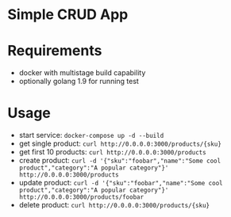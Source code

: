 # Simple CRUD App
# Requirements
- docker with multistage build capability
- optionally golang 1.9 for running test

# Usage
- start service: `docker-compose up -d --build`
- get single product: `curl http://0.0.0.0:3000/products/{sku}`
- get first 10 products: `curl http://0.0.0.0:3000/products`
- create product: `curl -d '{"sku":"foobar","name":"Some cool product","category":"A popular category"}' http://0.0.0.0:3000/products`
- update product: `curl -d '{"sku":"foobar","name":"Some cool product","category":"A popular category"}' http://0.0.0.0:3000/products/foobar`
- delete product: `curl http://0.0.0.0:3000/products/{sku}`
